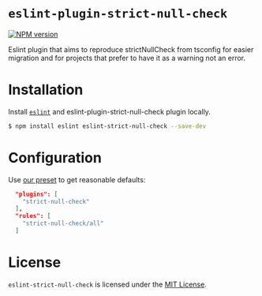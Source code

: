 # `eslint-plugin-strict-null-check`

[![NPM version][npm-image]][npm-url]

Eslint plugin that aims to reproduce strictNullCheck from tsconfig for easier migration and for projects that prefer to have it as a warning not an error.

# Installation

Install [`eslint`](https://www.github.com/eslint/eslint) and eslint-plugin-strict-null-check plugin locally.

```sh
$ npm install eslint eslint-strict-null-check --save-dev
```

# Configuration

Use [our preset](#recommended) to get reasonable defaults:

```json
  "plugins": [
    "strict-null-check"
  ],
  "rules": [
    "strict-null-check/all"
  ]
```

# License

`eslint-strict-null-check` is licensed under the [MIT License](https://opensource.org/licenses/mit-license.php).

[npm-url]: https://npmjs.org/package/eslint-plugin-strict-null-check
[npm-image]: https://img.shields.io/npm/v/eslint-plugin-strict-null-check.svg
